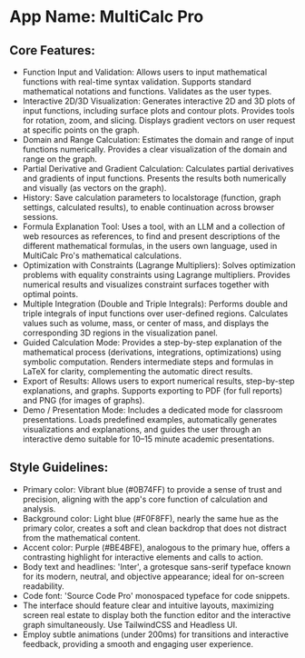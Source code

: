 # **App Name**: MultiCalc Pro

## Core Features:

- Function Input and Validation: Allows users to input mathematical functions with real-time syntax validation. Supports standard mathematical notations and functions. Validates as the user types.
- Interactive 2D/3D Visualization: Generates interactive 2D and 3D plots of input functions, including surface plots and contour plots. Provides tools for rotation, zoom, and slicing. Displays gradient vectors on user request at specific points on the graph.
- Domain and Range Calculation: Estimates the domain and range of input functions numerically. Provides a clear visualization of the domain and range on the graph.
- Partial Derivative and Gradient Calculation: Calculates partial derivatives and gradients of input functions. Presents the results both numerically and visually (as vectors on the graph).
- History: Save calculation parameters to localstorage (function, graph settings, calculated results), to enable continuation across browser sessions.
- Formula Explanation Tool: Uses a tool, with an LLM and a collection of web resources as references, to find and present descriptions of the different mathematical formulas, in the users own language, used in MultiCalc Pro's mathematical calculations.
- Optimization with Constraints (Lagrange Multipliers): Solves optimization problems with equality constraints using Lagrange multipliers. Provides numerical results and visualizes constraint surfaces together with optimal points.
- Multiple Integration (Double and Triple Integrals): Performs double and triple integrals of input functions over user-defined regions. Calculates values such as volume, mass, or center of mass, and displays the corresponding 3D regions in the visualization panel.
- Guided Calculation Mode: Provides a step-by-step explanation of the mathematical process (derivations, integrations, optimizations) using symbolic computation. Renders intermediate steps and formulas in LaTeX for clarity, complementing the automatic direct results.
- Export of Results: Allows users to export numerical results, step-by-step explanations, and graphs. Supports exporting to PDF (for full reports) and PNG (for images of graphs).
- Demo / Presentation Mode: Includes a dedicated mode for classroom presentations. Loads predefined examples, automatically generates visualizations and explanations, and guides the user through an interactive demo suitable for 10–15 minute academic presentations.

## Style Guidelines:

- Primary color: Vibrant blue (#0B74FF) to provide a sense of trust and precision, aligning with the app's core function of calculation and analysis.
- Background color: Light blue (#F0F8FF), nearly the same hue as the primary color, creates a soft and clean backdrop that does not distract from the mathematical content.
- Accent color: Purple (#BE4BFE), analogous to the primary hue, offers a contrasting highlight for interactive elements and calls to action.
- Body text and headlines: 'Inter', a grotesque sans-serif typeface known for its modern, neutral, and objective appearance; ideal for on-screen readability.
- Code font: 'Source Code Pro' monospaced typeface for code snippets.
- The interface should feature clear and intuitive layouts, maximizing screen real estate to display both the function editor and the interactive graph simultaneously. Use TailwindCSS and Headless UI.
- Employ subtle animations (under 200ms) for transitions and interactive feedback, providing a smooth and engaging user experience.